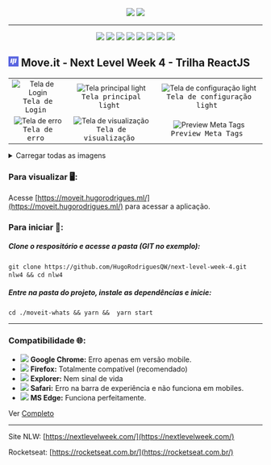 <p align="center">
<img src="https://img.shields.io/badge/status-closed-critical" />
<img src="https://img.shields.io/github/last-commit/hugorodriguesqw/next-level-week-4?label=last%20maintenance" />
</p>

---

<p align="center">
<img src="https://img.shields.io/badge/created%20by-rocketseat-%236D5CCD" />
<img src="https://img.shields.io/badge/developed%20by-hugorodriguesqw-%23fbff00" />
<img src="https://therealsujitk-vercel-badge.vercel.app/?app=moveit.hugorodrigues.ml" />
<img src="https://img.shields.io/badge/contributions-welcome-brightgreen" />
<img src="https://img.shields.io/github/languages/count/hugorodriguesqw/next-level-week-4"/>
<img src="https://img.shields.io/github/languages/top/hugorodriguesqw/next-level-week-4"/>
<img src="https://img.shields.io/github/repo-size/HugoRodriguesQW/next-level-week-4"/>
<img src="https://img.shields.io/github/last-commit/HugoRodriguesQW/next-level-week-4"/>
</p>

## <span><img src="https://github.com/HugoRodriguesQW/next-level-week-4/blob/main/moveit-whats/public/favicon.png" width="20px" /></span> Move.it - Next Level Week 4 - Trilha ReactJS


  <table width="100%">
  <tr>
    <td align="center">
        <img alt="Tela de Login" src="https://i.ibb.co/7kBn6Pd/Screenshot-2021-03-04-logon-Move-It.png" height="140" />
        <br><kbd>Tela de Login&nbsp;</kbd>
    </td>
    <td align="center">
        <img  alt="Tela principal light" src="https://i.ibb.co/Z2ttktt/2021-03-02-212819-1366x768-scrot.png" height="140" />
      <br><kbd>Tela principal light&nbsp;</br>
    </td>
    <td align="center">
      <img  alt="Tela de configuração light" src="https://i.ibb.co/k5QWCjt/Screenshot-2021-03-04-account-Move-It.png" height="140" />
      <br><kbd>Tela de configuração light&nbsp;</kbd>
    </td>
    </tr><tr>
    <td align="center" >
      <img  alt="Tela de erro" src="https://user-images.githubusercontent.com/71078903/114411460-b7c04780-9b9b-11eb-9832-03913e9f6816.gif" height="140">
      <br><kbd>Tela de erro&nbsp;</kbd>
    </td>
    <td align="center" >
        <img  alt="Tela de visualização" src="https://user-images.githubusercontent.com/71078903/114279242-2fb73200-9a23-11eb-9a5b-8ac5f6a82a46.png" height="140">
      <br><kbd>Tela de visualização&nbsp;</kbd>
    </td>
    <td align="center" >
        <img  alt="Preview Meta Tags" src="https://user-images.githubusercontent.com/71078903/113228891-68b61080-9285-11eb-99f7-c0c8f4e21bdc.gif" height="140" >
      <br><kbd>Preview Meta Tags&nbsp;</kbd>
    </td>
  </tr>
  </table>  
  <p></p>
  
  <details>
  <summary>Carregar todas as imagens</summary>
  
  <table width="100%">
  <tr>
   <td align="center">
        <img  alt="Tela de configuração mobile" src="https://user-images.githubusercontent.com/71078903/110976684-1904b900-8359-11eb-8579-ce694cf16408.png" height="280" >
      <br><kbd>Tela de configuração mobile&nbsp;</kbd>
   </td>
   <td align="center">
        <img  alt="Tela de principal mobile" src="https://user-images.githubusercontent.com/71078903/110976750-3174d380-8359-11eb-9ee2-2a5f84878d26.png" height="280" >
      <br><kbd>Tela de principal mobile&nbsp;</kbd>
    </td>
    <td align="center">
        <img  alt="Tela de visualização mobile" src="https://user-images.githubusercontent.com/71078903/114279399-ff23c800-9a23-11eb-8ad8-d1268133e7cd.png" height="280" >
      <br><kbd>Tela de visualização mobile&nbsp;</kbd>
    </td>
  </tr>
  <tr>
    <td align="center">
        <img  alt="Instalar Moveit?" src="https://user-images.githubusercontent.com/71078903/113226380-913b0c00-927f-11eb-91c5-7e7a58bbf687.png" height="140" >
      <br><kbd>Instalar Moveit?&nbsp;</kbd>
   </td>
   <td align="center">
    <img  alt="Tela do aplicativo instalado" src="https://user-images.githubusercontent.com/71078903/113226263-402b1800-927f-11eb-8cdd-bc2bc5cb2eca.png" height="140" >
   <br><kbd>Tela do aplicativo instalado&nbsp;</kbd>
 </td>
  <td align="center">
      <img  alt="Tela de configuração dark" src="https://user-images.githubusercontent.com/71078903/110975305-7b5cba00-8357-11eb-9267-d53d6c781e81.png" height="140" >
    <br><kbd>Tela de configuração dark&nbsp;</kbd>
  </td>
   </tr><tr>
   <td align="center">
      <img  alt="Tela principal dark" src="https://user-images.githubusercontent.com/71078903/110975321-80216e00-8357-11eb-8c57-e52ecfa7f2dc.png" height="140" >
      <br><kbd>Tela principal dark&nbsp;</kbd>
   </td>
   </tr>
  </table>  
  </details>

 ### Para visualizar 🖥️:
 Acesse [https://moveit.hugorodrigues.ml/](https://moveit.hugorodrigues.ml/) para acessar a aplicação.

 
 ### Para iniciar 🚀:
 ##### Clone o respositório e acesse a pasta (GIT no exemplo):
 ```shell 
 git clone https://github.com/HugoRodriguesQW/next-level-week-4.git nlw4 && cd nlw4
 ```
 ##### Entre na pasta do projeto, instale as dependências e inicie:
 ```shell 
 cd ./moveit-whats && yarn &&  yarn start
 ```

---
### Compatibilidade 🌐:
- <img src="https://via.placeholder.com/15/ffaa00/000000?text=+" width="1.1%" > **Google Chrome:** Erro apenas em versão mobile.
- <img src="https://via.placeholder.com/15/15ff00/000000?text=+" width="1.1%" > **Firefox:** Totalmente compatível (recomendado)
- <img src="https://via.placeholder.com/15/ff0c00/000000?text=+" width="1.1%" > **Explorer:** Nem sinal de vida
- <img src="https://via.placeholder.com/15/ffaa00/000000?text=+" width="1.1%" > **Safari:** Erro na barra de experiência e não funciona em mobiles.
- <img src="https://via.placeholder.com/15/15ff00/000000?text=+" width="1.1%" > **MS Edge:** Funciona perfeitamente.

Ver [Completo](https://github.com/HugoRodriguesQW/next-level-week-4/issues/5#issue-826689482)

---

Site NLW: [https://nextlevelweek.com/](https://nextlevelweek.com/)

Rocketseat: [https://rocketseat.com.br/](https://rocketseat.com.br/)
